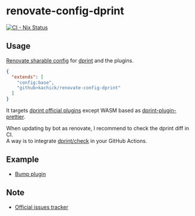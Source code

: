 # renovate-config-dprint

[![CI - Nix Status](https://github.com/kachick/renovate-config-dprint/actions/workflows/ci-nix.yml/badge.svg?branch=main)](https://github.com/kachick/renovate-config-dprint/actions/workflows/ci-nix.yml?query=branch%3Amain+)

## Usage

[Renovate sharable config](https://docs.renovatebot.com/config-presets/) for [dprint](https://github.com/dprint/dprint) and the plugins.

```json
{
  "extends": [
    "config:base",
    "github>kachick/renovate-config-dprint"
  ]
}
```

It targets [dprint official plugins](https://github.com/dprint?q=plugin&type=all&language=&sort=) except WASM based as [dprint-plugin-prettier](https://github.com/kachick/renovate-config-dprint/issues/11).

When updating by bot as renovate, I recommend to check the dprint diff in CI.\
A way is to integrate [dprint/check](https://github.com/dprint/check) in your GitHub Actions.

## Example

- [Bump plugin](https://github.com/kachick/renovate-config-dprint/pull/1)

## Note

- [Official issues tracker](https://github.com/kachick/renovate-config-dprint/issues/7)
